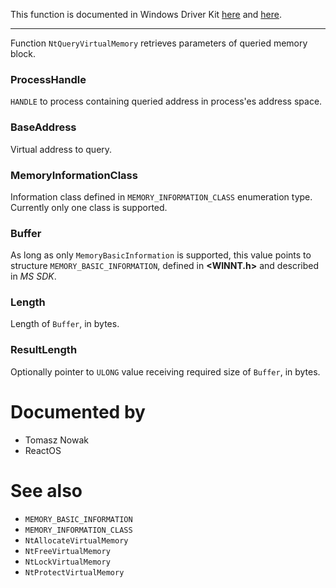 This function is documented in Windows Driver Kit [here](https://learn.microsoft.com/en-us/windows-hardware/drivers/ddi/ntifs/nf-ntifs-ntqueryvirtualmemory) and [here](https://learn.microsoft.com/en-us/windows-hardware/drivers/ddi/ntifs/nf-ntifs-zwqueryvirtualmemory).

---

Function `NtQueryVirtualMemory` retrieves parameters of queried memory block.

### ProcessHandle

`HANDLE` to process containing queried address in process'es address space.

### BaseAddress

Virtual address to query.

### MemoryInformationClass

Information class defined in `MEMORY_INFORMATION_CLASS` enumeration type. Currently only one class is supported.

### Buffer

As long as only `MemoryBasicInformation` is supported, this value points to structure `MEMORY_BASIC_INFORMATION`, defined in **\<WINNT.h\>** and described in *MS SDK*.

### Length

Length of `Buffer`, in bytes.

### ResultLength

Optionally pointer to `ULONG` value receiving required size of `Buffer`, in bytes.

# Documented by

* Tomasz Nowak
* ReactOS

# See also

* `MEMORY_BASIC_INFORMATION`
* `MEMORY_INFORMATION_CLASS`
* `NtAllocateVirtualMemory`
* `NtFreeVirtualMemory`
* `NtLockVirtualMemory`
* `NtProtectVirtualMemory`
